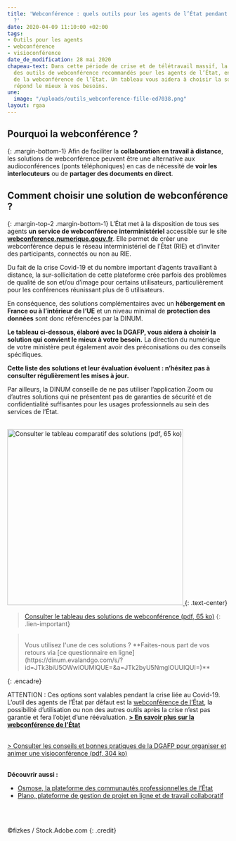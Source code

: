 ```yaml
---
title: 'Webconférence : quels outils pour les agents de l’État pendant la crise Covid-19
  ?'
date: 2020-04-09 11:10:00 +02:00
tags:
- Outils pour les agents
- webconférence
- visioconférence
date_de_modification: 28 mai 2020
chapeau-text: Dans cette période de crise et de télétravail massif, la DINUM a recensé
  des outils de webconférence recommandés pour les agents de l’État, en complément
  de la webconférence de l’État. Un tableau vous aidera à choisir la solution qui
  répond le mieux à vos besoins.
une:
  image: "/uploads/outils_webconference-fille-ed7038.png"
layout: rgaa
---
```


## Pourquoi la webconférence ?
{: .margin-bottom-1}
Afin de faciliter la **collaboration en travail à distance**, les solutions de webconférence peuvent être une alternative aux audioconférences (ponts téléphoniques) en cas de nécessité de **voir les interlocuteurs** ou de **partager des documents en direct**.

## Comment choisir une solution de webconférence ?
{: .margin-top-2 .margin-bottom-1}
L’État met à la disposition de tous ses agents **un service de webconférence interministériel** accessible sur le site [**webconference.numerique.gouv.fr**](https://webconference.numerique.gouv.fr).  Elle permet de créer une webconférence depuis le réseau interministériel de l’État (RIE) et d’inviter des participants, connectés ou non au RIE.

Du fait de la crise Covid-19 et du nombre important d’agents travaillant à distance, la sur-sollicitation de cette plateforme crée parfois des problèmes de qualité de son et/ou d’image pour certains utilisateurs, particulièrement pour les conférences réunissant plus de 6 utilisateurs.

En conséquence, des solutions complémentaires avec un **hébergement en France ou à l’intérieur de l’UE** et un niveau minimal de **protection des données** sont donc référencées par la DINUM.

**Le tableau ci-dessous, élaboré avec la DGAFP, vous aidera à choisir la solution qui convient le mieux à votre besoin.** La direction du numérique de votre ministère peut également avoir des préconisations ou des conseils spécifiques.

**Cette liste des solutions et leur évaluation évoluent : n’hésitez pas à consulter régulièrement les mises à jour.**

Par ailleurs, la DINUM conseille de ne pas utiliser l’application Zoom ou d’autres solutions qui ne présentent pas de garanties de sécurité et de confidentialité suffisantes pour les usages professionnels au sein des services de l’État.
<br>
<br>

<a href="/uploads/outils_webconference-agents-etat.pdf"><img src="/uploads/capture-tableau-webconf.png" width="400" alt="Consulter le tableau comparatif des solutions (pdf, 65 ko)"/>
</a>
{: .text-center}
> [Consulter le tableau des solutions de webconférence (pdf, 65 ko)](/uploads/outils_webconference-agents-etat.pdf)
{: .lien-important}

> <br>
> Vous utilisez l'une de ces solutions ? **Faites-nous part de vos retours via [ce questionnaire en ligne](https://dinum.evalandgo.com/s/?id=JTk3biU5OWwlOUMlQUE=&a=JTk2byU5NmglOUUlQUI=)**
{: .encadre}

ATTENTION : Ces options sont valables pendant la crise liée au Covid-19. L’outil des agents de l’État par défaut est la [webconférence de l’État](https://webconference.numerique.gouv.fr), la possibilité d’utilisation ou non des autres outils après la crise n’est pas garantie et fera l’objet d’une réévaluation.
[**> En savoir plus sur la webconférence de l’État**](/outils-agents/webconference-etat/)
<br>
<br>

[> Consulter les conseils et bonnes pratiques de la DGAFP pour organiser et animer une visioconférence (pdf, 304 ko)](https://www.fonction-publique.gouv.fr/files/files/covid-19/visioconference-les-bons-usages-pour-bien-communiquer.pdf )
<br>
<br>


**Découvrir aussi :**
* [Osmose, la plateforme des communautés professionnelles de l’État](/outils-agents/osmose/)
* [Plano, plateforme de gestion de projet en ligne et de travail collaboratif](/outils-agents/plano/)
<br>
<br>

©fizkes / Stock.Adobe.com
{: .credit}
